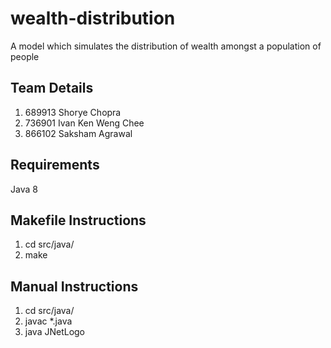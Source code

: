 # wealth-distribution
A model which simulates the distribution of wealth amongst a population of people

## Team Details
1. 689913 Shorye Chopra
2. 736901 Ivan Ken Weng Chee
3. 866102 Saksham Agrawal

## Requirements
Java 8

## Makefile Instructions
1. cd src/java/
2. make

## Manual Instructions
1. cd src/java/
2. javac *.java
3. java JNetLogo
